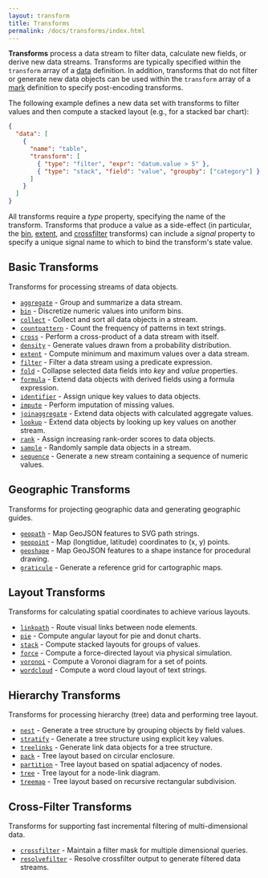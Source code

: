 ```yaml
---
layout: transform
title: Transforms
permalink: /docs/transforms/index.html
---
```


**Transforms** process a data stream to filter data, calculate new fields, or derive new data streams. Transforms are typically specified within the `transform` array of a [data](../data) definition. In addition, transforms that do not filter or generate new data objects can be used within the `transform` array of a [mark](../marks) definition to specify post-encoding transforms.

The following example defines a new data set with transforms to filter values and then compute a stacked layout (e.g., for a stacked bar chart):

```json
{
  "data": [
    {
      "name": "table",
      "transform": [
        { "type": "filter", "expr": "datum.value > 5" },
        { "type": "stack", "field": "value", "groupby": ["category"] }
      ]
    }
  ]
}
```

All transforms require a _type_ property, specifying the name of the transform. Transforms that produce a value as a side-effect (in particular, the [bin](bin), [extent](extent), and [crossfilter](crossfilter) transforms) can include a _signal_ property to specify a unique signal name to which to bind the transform's state value.

## Basic Transforms

Transforms for processing streams of data objects.

- [`aggregate`](aggregate) - Group and summarize a data stream.
- [`bin`](bin) - Discretize numeric values into uniform bins.
- [`collect`](collect) - Collect and sort all data objects in a stream.
- [`countpattern`](countpattern) - Count the frequency of patterns in text strings.
- [`cross`](cross) - Perform a cross-product of a data stream with itself.
- [`density`](density) - Generate values drawn from a probability distribution.
- [`extent`](extent) - Compute minimum and maximum values over a data stream.
- [`filter`](filter) - Filter a data stream using a predicate expression.
- [`fold`](fold) - Collapse selected data fields into _key_ and _value_ properties.
- [`formula`](formula) - Extend data objects with derived fields using a formula expression.
- [`identifier`](identifier) - Assign unique key values to data objects.
- [`impute`](impute) - Perform imputation of missing values.
- [`joinaggregate`](joinaggregate) - Extend data objects with calculated aggregate values.
- [`lookup`](lookup) - Extend data objects by looking up key values on another stream.
- [`rank`](rank) - Assign increasing rank-order scores to data objects.
- [`sample`](sample) - Randomly sample data objects in a stream.
- [`sequence`](sequence) - Generate a new stream containing a sequence of numeric values.

## Geographic Transforms

Transforms for projecting geographic data and generating geographic guides.

- [`geopath`](geopath) - Map GeoJSON features to SVG path strings.
- [`geopoint`](geopoint) - Map (longtidue, latitude) coordinates to (x, y) points.
- [`geoshape`](geoshape) - Map GeoJSON features to a shape instance for procedural drawing.
- [`graticule`](graticule) - Generate a reference grid for cartographic maps.

## Layout Transforms

Transforms for calculating spatial coordinates to achieve various layouts.

- [`linkpath`](linkpath) - Route visual links between node elements.
- [`pie`](pie) - Compute angular layout for pie and donut charts.
- [`stack`](stack) - Compute stacked layouts for groups of values.
- [`force`](force) - Compute a force-directed layout via physical simulation.
- [`voronoi`](voronoi) - Compute a Voronoi diagram for a set of points.
- [`wordcloud`](wordcloud) - Compute a word cloud layout of text strings.

## Hierarchy Transforms

Transforms for processing hierarchy (tree) data and performing tree layout.

- [`nest`](nest) - Generate a tree structure by grouping objects by field values.
- [`stratify`](stratify) - Generate a tree structure using explicit key values.
- [`treelinks`](treelinks) - Generate link data objects for a tree structure.
- [`pack`](pack) - Tree layout based on circular enclosure.
- [`partition`](partition) - Tree layout based on spatial adjacency of nodes.
- [`tree`](tree) - Tree layout for a node-link diagram.
- [`treemap`](treemap) - Tree layout based on recursive rectangular subdivision.

## Cross-Filter Transforms

Transforms for supporting fast incremental filtering of multi-dimensional data.

- [`crossfilter`](crossfilter) - Maintain a filter mask for multiple dimensional queries.
- [`resolvefilter`](resolvefilter) - Resolve crossfilter output to generate filtered data streams.

